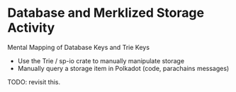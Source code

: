 # Database and Merklized Storage Activity

Mental Mapping of Database Keys and Trie Keys

* Use the Trie / sp-io crate to manually manipulate storage
* Manually query a storage item in Polkadot (code, parachains messages)

TODO: revisit this.